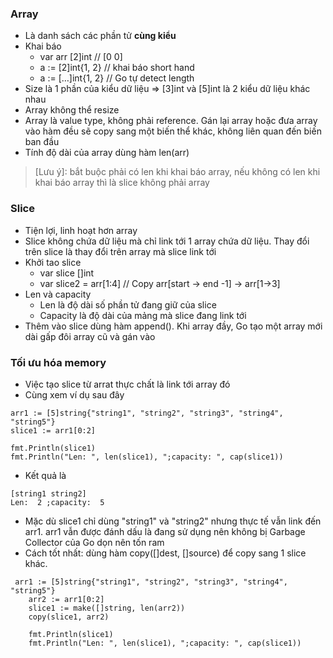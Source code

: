 ### Array

 - Là danh sách các phần tử **cùng kiểu**
 - Khai báo
   - var arr [2]int        // [0 0]
   - a := [2]int{1, 2}     // khai báo short hand
   - a := […]int{1, 2}     // Go tự detect length
 - Size là 1 phần của kiểu dữ liệu => [3]int và [5]int là 2 kiểu dữ liệu khác nhau
 - Array không thể resize
 - Array là value type, không phải reference. Gán lại array hoặc đưa array vào hàm đều sẽ copy sang một biến thể khác, không liên quan đến biến ban đầu
 - Tính độ dài của array dùng hàm len(arr)
> [Lưu ý]: bắt buộc phải có len khi khai báo array, nếu không có len khi khai báo array thì là slice không phải array

### Slice

 - Tiện lợi, linh hoạt hơn array
 - Slice không chứa dữ liệu mà chỉ link tới 1 array chứa dữ liệu. Thay đổi trên slice là thay đổi trên array mà slice link tới
 - Khởi tao slice
   - var slice []int
   - var slice2 = arr[1:4] // Copy arr[start -> end -1] -> arr[1->3]
 - Len và capacity
   - Len là độ dài số phần tử đang giữ của slice
   - Capacity là độ dài của mảng mà slice đang link tới
 - Thêm vào slice dùng hàm append(). Khi array đầy, Go tạo một array mới dài gấp đôi array cũ và gán vào
 ### Tối ưu hóa memory
 - Việc tạo slice từ arrat thực chất là link tới array đó
 - Cùng xem ví dụ sau đây
 ```
 arr1 := [5]string{"string1", "string2", "string3", "string4", "string5"}
 slice1 := arr1[0:2]
 
 fmt.Println(slice1)
 fmt.Println("Len: ", len(slice1), ";capacity: ", cap(slice1))
 ```
- Kết quả là
```
[string1 string2]
Len:  2 ;capacity:  5
```
- Mặc dù slice1 chỉ dùng "string1" và "string2" nhưng thực tế vẫn link đến arr1. arr1 vẫn được đánh dấu là đang sử dụng nên không bị Garbage Collector của Go dọn nên tốn ram
- Cách tốt nhất:  dùng hàm copy([]dest, []source) để copy sang 1 slice khác.
```
 arr1 := [5]string{"string1", "string2", "string3", "string4", "string5"}
	arr2 := arr1[0:2]
	slice1 := make([]string, len(arr2))
	copy(slice1, arr2)

	fmt.Println(slice1)
	fmt.Println("Len: ", len(slice1), ";capacity: ", cap(slice1))
```
 
